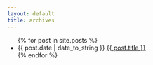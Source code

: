 ```yaml
---
layout: default
title: archives
---
```


<ul>
{% for post in site.posts %}
    <li>{{ post.date | date_to_string }} <a href="{{ post.url }}">{{ post.title }}</a></li>
{% endfor %}
</ul>